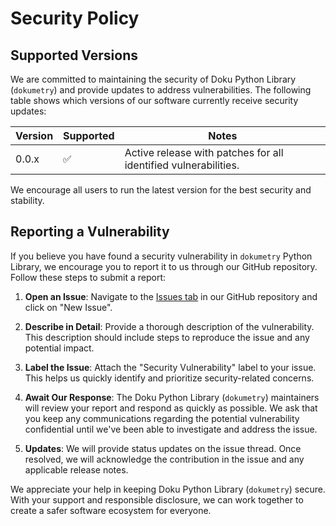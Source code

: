 # Security Policy

## Supported Versions

We are committed to maintaining the security of Doku Python Library (`dokumetry`) and provide updates to address vulnerabilities. The following table shows which versions of our software currently receive security updates:

| Version | Supported          | Notes                                                       |
|---------|--------------------|-------------------------------------------------------------|
| 0.0.x   | :white_check_mark: | Active release with patches for all identified vulnerabilities. |

We encourage all users to run the latest version for the best security and stability.

## Reporting a Vulnerability

If you believe you have found a security vulnerability in `dokumetry` Python Library, we encourage you to report it to us through our GitHub repository. Follow these steps to submit a report:

1. **Open an Issue**: Navigate to the [Issues tab](https://github.com/dokulabs/dokumetry-python/issues) in our GitHub repository and click on "New Issue".

2. **Describe in Detail**: Provide a thorough description of the vulnerability. This description should include steps to reproduce the issue and any potential impact.

3. **Label the Issue**: Attach the "Security Vulnerability" label to your issue. This helps us quickly identify and prioritize security-related concerns.

4. **Await Our Response**: The Doku Python Library (`dokumetry`) maintainers will review your report and respond as quickly as possible. We ask that you keep any communications regarding the potential vulnerability confidential until we've been able to investigate and address the issue.

5. **Updates**: We will provide status updates on the issue thread. Once resolved, we will acknowledge the contribution in the issue and any applicable release notes.

We appreciate your help in keeping Doku Python Library (`dokumetry`) secure. With your support and responsible disclosure, we can work together to create a safer software ecosystem for everyone.
